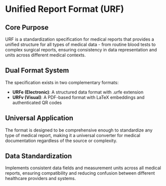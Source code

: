 # Unified Report Format (URF)

## Core Purpose
URF is a standardization specification for medical reports that provides a unified structure for all types of medical data - from routine blood tests to complex surgical reports, ensuring consistency in data representation and units across different medical contexts.

## Dual Format System
The specification exists in two complementary formats:
- **URFe (Electronic)**: A structured data format with .urfe extension
- **URFv (Visual)**: A PDF-based format with LaTeX embeddings and authenticated QR codes

## Universal Application
The format is designed to be comprehensive enough to standardize any type of medical report, making it a universal converter for medical documentation regardless of the source or complexity.

## Data Standardization
Implements consistent data fields and measurement units across all medical reports, ensuring compatibility and reducing confusion between different healthcare providers and systems.
